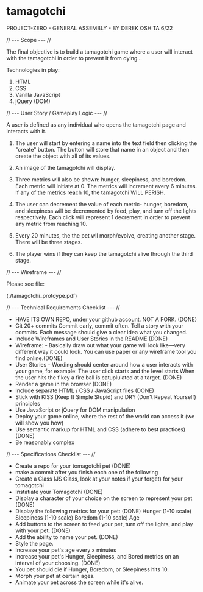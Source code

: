 # tamagotchi
PROJECT-ZERO - GENERAL ASSEMBLY - BY DEREK OSHITA 6/22


// --- Scope --- // 

The final objective is to build a tamagotchi game where a user will interact with the tamagotchi in order to prevent it from dying...

Technologies in play: 
1. HTML
2. CSS
3. Vanilla JavaScript 
4. jQuery (DOM)


// --- User Story / Gameplay Logic --- // 

A user is defined as any individual who opens the tamagotchi page and interacts with it. 

1. The user will start by entering a name into the text field then clicking the "create" button. The button will store that name in an object and then create the object with all of its values. 

2. An image of the tamagotchi will display.

3. Three metrics will also be shown: hunger, sleepiness, and boredom. Each metric will initiate at 0. The metrics will increment every 6 minutes. If any of the metrics reach 10, the tamagotchi WILL PERISH. 

4. The user can decrement the value of each metric- hunger, boredom, and sleepiness will be decremented by feed, play, and turn off the lights respectively. Each click will represent 1 decrement in order to prevent any metric from reaching 10. 

5. Every 20 minutes, the the pet wil morph/evolve, creating another stage. There will be three stages. 

6. The player wins if they can keep the tamagotchi alive through the third stage. 


// --- Wireframe --- // 

Please see file:

(./tamagotchi_protoype.pdf)


// --- Technical Requirements Checklist --- // 

- HAVE ITS OWN REPO, under your github account. NOT A FORK. (DONE)
- Git 20+ commits Commit early, commit often. Tell a story with your commits. Each message should give a clear idea what you changed.
- Include Wireframes and User Stories in the README (DONE)
- Wireframe: - Basically draw out what your game will look like—very different way it could look. You can use paper or any wireframe tool you find online.(DONE)
- User Stories - Wording should center around how a user interacts with your game, for example:
The user click starts and the level starts
When the user hits the f key a fire ball is catuplulated at a target. (DONE)
- Render a game in the browser (DONE)
- Include separate HTML / CSS / JavaScript files (DONE)
- Stick with KISS (Keep It Simple Stupid) and DRY (Don't Repeat Yourself) principles
- Use JavaScript or jQuery for DOM manipulation
- Deploy your game online, where the rest of the world can access it (we will show you how)
- Use semantic markup for HTML and CSS (adhere to best practices) (DONE)
- Be reasonably complex


// --- Specifications Checklist --- // 

- Create a repo for your tomagotchi pet (DONE)
- make a commit after you finish each one of the following
- Create a Class (JS Class, look at your notes if your forget) for your tomagotchi
- Instatiate your Tomagotchi (DONE)
- Display a character of your choice on the screen to represent your pet (DONE)
- Display the following metrics for your pet: (DONE)
Hunger (1-10 scale)
Sleepiness (1-10 scale)
Boredom (1-10 scale)
Age
- Add buttons to the screen to feed your pet, turn off the lights, and play with your pet. (DONE)
- Add the ability to name your pet. (DONE)
- Style the page.
- Increase your pet's age every x minutes
- Increase your pet's Hunger, Sleepiness, and Bored metrics on an interval of your choosing. (DONE)
- You pet should die if Hunger, Boredom, or Sleepiness hits 10.
- Morph your pet at certain ages.
- Animate your pet across the screen while it's alive.




